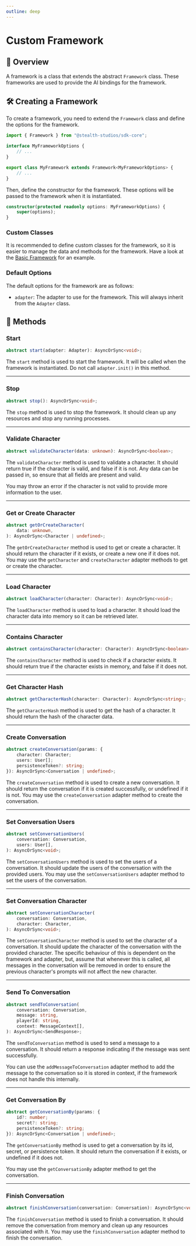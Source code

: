 ```yaml
---
outline: deep
---
```


# Custom Framework

## 📝 Overview

A framework is a class that extends the abstract `Framework` class. These frameworks are used to provide the AI bindings for the framework.

## 🛠️ Creating a Framework

To create a framework, you need to extend the `Framework` class and define the options for the framework.

```typescript
import { Framework } from "@stealth-studios/sdk-core";

interface MyFrameworkOptions {
	// ...
}

export class MyFramework extends Framework<MyFrameworkOptions> {
	// ...
}
```

Then, define the constructor for the framework. These options will be passed to the framework when it is instantiated.

```typescript
constructor(protected readonly options: MyFrameworkOptions) {
    super(options);
}
```

### Custom Classes

It is recommended to define custom classes for the framework, so it is easier to manage the data and methods for the framework. Have a look at the [Basic Framework](https://github.com/stealth-studios/sdk-framework-basic/blob/main/src/index.ts) for an example.

### Default Options

The default options for the framework are as follows:

- `adapter`: The adapter to use for the framework. This will always inherit from the `Adapter` class.

## 🧰 Methods

### Start

```typescript
abstract start(adapter: Adapter): AsyncOrSync<void>;
```

The `start` method is used to start the framework. It will be called when the framework is instantiated. Do not call `adapter.init()` in this method.

---

### Stop

```typescript
abstract stop(): AsyncOrSync<void>;
```

The `stop` method is used to stop the framework. It should clean up any resources and stop any running processes.

---

### Validate Character

```typescript
abstract validateCharacter(data: unknown): AsyncOrSync<boolean>;
```

The `validateCharacter` method is used to validate a character. It should return true if the character is valid, and false if it is not.
Any data can be passed in, so ensure that all fields are present and valid.

You may throw an error if the character is not valid to provide more information to the user.

---

### Get or Create Character

```typescript
abstract getOrCreateCharacter(
    data: unknown,
): AsyncOrSync<Character | undefined>;
```

The `getOrCreateCharacter` method is used to get or create a character. It should return the character if it exists, or create a new one if it does not.
You may use the `getCharacter` and `createCharacter` adapter methods to get or create the character.

---

### Load Character

```typescript
abstract loadCharacter(character: Character): AsyncOrSync<void>;
```

The `loadCharacter` method is used to load a character. It should load the character data into memory so it can be retrieved later.

---

### Contains Character

```typescript
abstract containsCharacter(character: Character): AsyncOrSync<boolean>;
```

The `containsCharacter` method is used to check if a character exists. It should return true if the character exists in memory, and false if it does not.

---

### Get Character Hash

```typescript
abstract getCharacterHash(character: Character): AsyncOrSync<string>;
```

The `getCharacterHash` method is used to get the hash of a character. It should return the hash of the character data.

---

### Create Conversation

```typescript
abstract createConversation(params: {
    character: Character;
    users: User[];
    persistenceToken?: string;
}): AsyncOrSync<Conversation | undefined>;
```

The `createConversation` method is used to create a new conversation. It should return the conversation if it is created successfully, or undefined if it is not.
You may use the `createConversation` adapter method to create the conversation.

---

### Set Conversation Users

```typescript
abstract setConversationUsers(
    conversation: Conversation,
    users: User[],
): AsyncOrSync<void>;
```

The `setConversationUsers` method is used to set the users of a conversation. It should update the users of the conversation with the provided users.
You may use the `setConversationUsers` adapter method to set the users of the conversation.

---

### Set Conversation Character

```typescript
abstract setConversationCharacter(
    conversation: Conversation,
    character: Character,
): AsyncOrSync<void>;
```

The `setConversationCharacter` method is used to set the character of a conversation. It should update the character of the conversation with the provided character. The specific behaviour of this is dependent on the framework and adapter, but, assume that whenever this is called, all messages in the conversation will be removed in order to ensure the previous character's prompts will not affect the new character.

---

### Send To Conversation

```typescript
abstract sendToConversation(
    conversation: Conversation,
    message: string,
    playerId: string,
    context: MessageContext[],
): AsyncOrSync<SendResponse>;
```

The `sendToConversation` method is used to send a message to a conversation. It should return a response indicating if the message was sent successfully.

You can use the `addMessageToConversation` adapter method to add the message to the conversation so it is stored in context, if the framework does not handle this internally.

---

### Get Conversation By

```typescript
abstract getConversationBy(params: {
    id?: number;
    secret?: string;
    persistenceToken?: string;
}): AsyncOrSync<Conversation | undefined>;
```

The `getConversationBy` method is used to get a conversation by its id, secret, or persistence token. It should return the conversation if it exists, or undefined if it does not.

You may use the `getConversationBy` adapter method to get the conversation.

---

### Finish Conversation

```typescript
abstract finishConversation(conversation: Conversation): AsyncOrSync<void>;
```

The `finishConversation` method is used to finish a conversation. It should remove the conversation from memory and clean up any resources associated with it.
You may use the `finishConversation` adapter method to finish the conversation.
